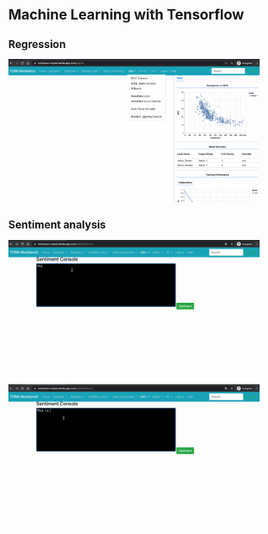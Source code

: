 # Machine Learning with Tensorflow

## Regression
![Cars- HP vs MPG](img/tcrm-ml-1.gif)

## Sentiment analysis

![sent1](img/tcrm-ml-senti-1.gif)
![sent2](img/tcrm-ml-senti-2.gif)
